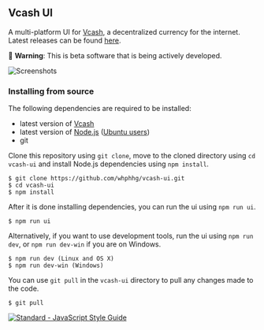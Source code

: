 ## Vcash UI
A multi-platform UI for [Vcash](https://vcash.info/), a decentralized currency for the internet. Latest releases can be found [here](https://github.com/whphhg/vcash-ui/releases).

:hatching_chick: **Warning**: This is beta software that is being actively developed.

![Screenshots](http://i.imgur.com/zfjel56.gif)

### Installing from source
The following dependencies are required to be installed:
* latest version of [Vcash](https://vcash.info/wallets.php)
* latest version of [Node.js](https://nodejs.org/en/download/current/) ([Ubuntu users](https://nodejs.org/en/download/package-manager/#debian-and-ubuntu-based-linux-distributions))
* git

Clone this repository using ``git clone``, move to the cloned directory using ``cd vcash-ui`` and install Node.js dependencies using ``npm install``.

    $ git clone https://github.com/whphhg/vcash-ui.git
    $ cd vcash-ui
    $ npm install

After it is done installing dependencies, you can run the ui using ``npm run ui``.

    $ npm run ui

Alternatively, if you want to use development tools, run the ui using ``npm run dev``, or ``npm run dev-win`` if you are on Windows.

    $ npm run dev (Linux and OS X)
    $ npm run dev-win (Windows)

You can use ``git pull`` in the ``vcash-ui`` directory to pull any changes made to the code.

    $ git pull


[![Standard - JavaScript Style Guide](https://cdn.rawgit.com/feross/standard/master/badge.svg)](https://github.com/feross/standard)
